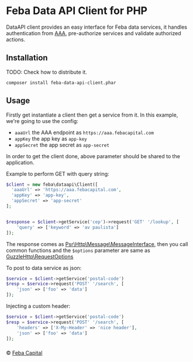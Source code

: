 # Feba Data API Client for PHP

DataAPI client provides an easy interface for Feba data services, it handles authentication from [AAA](https://git.febacapital.com/feba/data-api/aaa/-/tree/master/src), pre-authorize services and validate authorized actions.


## Installation

TODO: Check how to distribute it.
```
composer install feba-data-api-client.phar
```
## Usage

Firstly get instantiate a client then get a service from it. 
In this example, we're going to use the config:

- `aaaUrl` the AAA endpoint as `https://aaa.febacapital.com` 
- `appKey` the app key as `app-key` 
- `appSecret` the app secret as `app-secret` 

In order to get the client done, above parameter should be shared to the application.

Example to perform GET with query string:

```php
$client = new feba\dataapi\Client([
  'aaaUrl' => 'https://aaa.febacapital.com',
  'appKey' => 'app-key',
  'appSecret' => 'app-secret'
];


$response = $client->getService('cep')->request('GET' '/lookup', [ 
    'query' => ['keyword' => 'av paulista']
]);
```
The response comes as [Psr\Http\Message\MessageInterface](https://github.com/php-fig/http-message/blob/master/docs/PSR7-Interfaces.md#psrhttpmessagemessageinterface-methods), then you call common functions and the `$options` parameter are same as [GuzzleHttp\RequestOptions](https://docs.guzzlephp.org/en/stable/request-options.html)


To post to data service as json:

```php
$service = $client->getService('postal-code')
$resp = $service->request('POST' '/search', [ 
    'json' => ['foo' => 'data']
]);
```

Injecting a custom header:

```php
$service = $client->getService('postal-code')
$resp = $service->request('POST' '/search', [ 
    'headers' => ['X-My-Header' => 'nice header'],
    'json' => ['foo' => 'data']
]);
```

###
© [Feba Capital](https://www.febacapital.com/)
